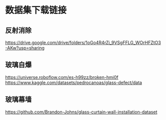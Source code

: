 # 数据集下载链接
## 反射消除
https://drive.google.com/drive/folders/1oGo4R4rZi_9VSgFFLG_WOrHFZtO3-AKw?usp=sharing  
## 玻璃自爆
https://universe.roboflow.com/es-h99zz/broken-hmi0f  
https://www.kaggle.com/datasets/pedrocanoas/glass-defect/data  
## 玻璃幕墙
https://github.com/Brandon-Johns/glass-curtain-wall-installation-dataset